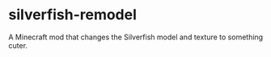 # silverfish-remodel
A Minecraft mod that changes the Silverfish model and texture to something cuter.

